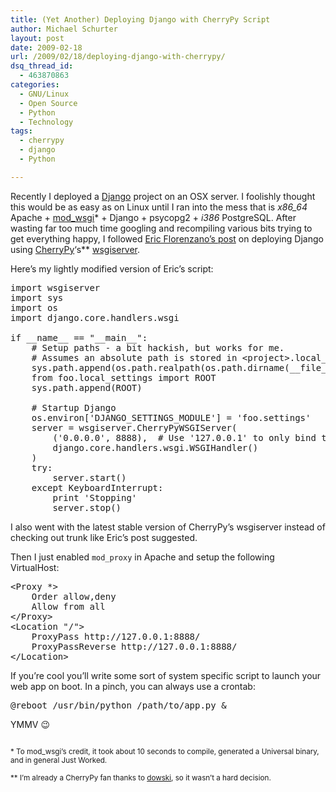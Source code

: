 ```yaml
---
title: (Yet Another) Deploying Django with CherryPy Script
author: Michael Schurter
layout: post
date: 2009-02-18
url: /2009/02/18/deploying-django-with-cherrypy/
dsq_thread_id:
  - 463870863
categories:
  - GNU/Linux
  - Open Source
  - Python
  - Technology
tags:
  - cherrypy
  - django
  - Python

---
```

Recently I deployed a [Django][1] project on an OSX server. I foolishly thought this would be as easy as on Linux until I ran into the mess that is _x86_64_ Apache + [mod_wsgi][2]* + Django + psycopg2 + _i386_ PostgreSQL. After wasting far too much time googling and recompiling various bits trying to get everything happy, I followed [Eric Florenzano&#8217;s post][3] on deploying Django using [CherryPy][4]&#8216;s** [wsgiserver][5].

Here&#8217;s my lightly modified version of Eric&#8217;s script:

<pre lang="python">import wsgiserver
import sys
import os
import django.core.handlers.wsgi

if __name__ == "__main__":
    # Setup paths - a bit hackish, but works for me.
    # Assumes an absolute path is stored in &lt;project>.local_settings.ROOT
    sys.path.append(os.path.realpath(os.path.dirname(__file__)))
    from foo.local_settings import ROOT
    sys.path.append(ROOT)

    # Startup Django
    os.environ['DJANGO_SETTINGS_MODULE'] = 'foo.settings'
    server = wsgiserver.CherryPyWSGIServer(
        ('0.0.0.0', 8888),  # Use '127.0.0.1' to only bind to the localhost
        django.core.handlers.wsgi.WSGIHandler()
    )
    try:
        server.start()
    except KeyboardInterrupt:
        print 'Stopping'
        server.stop()
</pre>

I also went with the latest stable version of CherryPy&#8217;s wsgiserver instead of checking out trunk like Eric&#8217;s post suggested.

Then I just enabled `mod_proxy` in Apache and setup the following VirtualHost:

<pre lang="apache">&lt;Proxy *>
    Order allow,deny
    Allow from all
&lt;/Proxy>
&lt;Location "/">
    ProxyPass http://127.0.0.1:8888/
    ProxyPassReverse http://127.0.0.1:8888/
&lt;/Location>
</pre>

If you&#8217;re cool you&#8217;ll write some sort of system specific script to launch your web app on boot. In a pinch, you can always use a crontab:

<pre lang="bash">@reboot /usr/bin/python /path/to/app.py &#038;
</pre>

YMMV 😉

<small><br /> * To mod_wsgi&#8217;s credit, it took about 10 seconds to compile, generated a Universal binary, and in general Just Worked.</p> 

<p>
  ** I&#8217;m already a CherryPy fan thanks to <a href="http://www.dowski.com/">dowski</a>, so it wasn&#8217;t a hard decision.<br /> </small>
</p>

 [1]: http://www.djangoproject.com/
 [2]: http://www.modwsgi.org/
 [3]: http://www.eflorenzano.com/blog/post/hosting-django-site-pure-python/
 [4]: http://www.cherrypy.org/
 [5]: http://www.cherrypy.org/wiki/CherryPyDownload#StandaloneWSGIserver